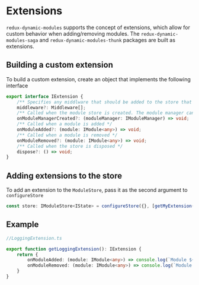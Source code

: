 # Extensions
`redux-dynamic-modules` supports the concept of extensions, which allow for custom behavior when adding/removing modules. 
The `redux-dynamic-modules-saga` and `redux-dynamic-modules-thunk` packages are built as extensions.

## Building a custom extension
To build a custom extension, create an object that implements the following interface

```typescript
export interface IExtension {
    /** Specifies any middlware that should be added to the store that supports this plugin */
    middleware?: Middleware[];
    /** Called when the module store is created. The module manager can be used to add/remove modules */
    onModuleManagerCreated?: (moduleManager: IModuleManager) => void;
    /** Called when a module is added */
    onModuleAdded?: (module: IModule<any>) => void;
    /** Called when a module is removed */
    onModuleRemoved?: (module: IModule<any>) => void;
    /** Called when the store is disposed */
    dispose?: () => void;
}
```

## Adding extensions to the store
To add an extension to the `ModuleStore`, pass it as the second argument to `configureStore`
```typescript
const store: IModuleStore<IState> = configureStore({}, [getMyExtension()])
```


## Example
```typescript
//LoggingExtension.ts

export function getLoggingExtension(): IExtension {
    return {
        onModuleAdded: (module: IModule<any>) => console.log(`Module ${module.id} added`),
        onModuleRemoved: (module: IModule<any>) => console.log(`Module ${module.id} removed`),
    }
}
```
